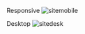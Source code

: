 
Responsive 
![sitemobile](https://github.com/user-attachments/assets/026717fb-6d0d-4416-9465-20674b31c664)

Desktop
![sitedesk](https://github.com/user-attachments/assets/8e116e89-8bf0-48a7-aa91-d98a69d78dc1)
